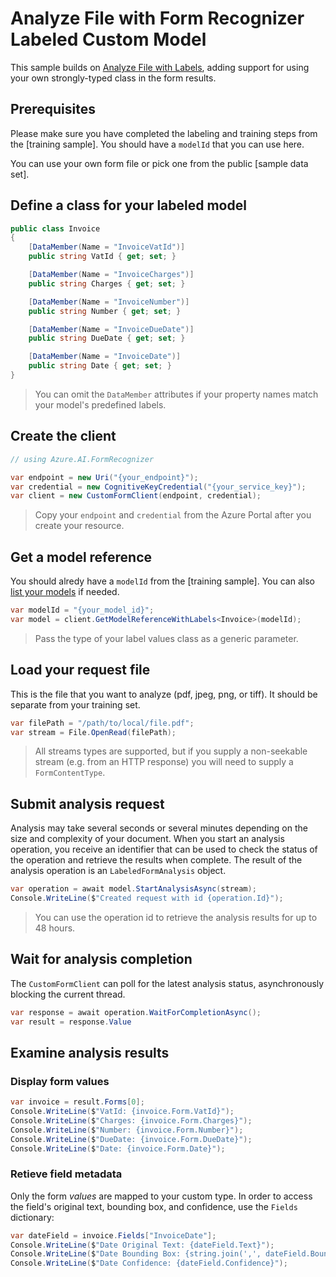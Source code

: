# Analyze File with Form Recognizer Labeled Custom Model

This sample builds on [Analyze File with Labels], adding support for using your own strongly-typed class in the form results.

## Prerequisites

Please make sure you have completed the labeling and training steps from the [training sample]. You should have a `modelId` that you can use here.

You can use your own form file or pick one from the public [sample data set].

## Define a class for your labeled model

```csharp
public class Invoice
{
    [DataMember(Name = "InvoiceVatId")]
    public string VatId { get; set; }

    [DataMember(Name = "InvoiceCharges")]
    public string Charges { get; set; }

    [DataMember(Name = "InvoiceNumber")]
    public string Number { get; set; }

    [DataMember(Name = "InvoiceDueDate")]
    public string DueDate { get; set; }

    [DataMember(Name = "InvoiceDate")]
    public string Date { get; set; }
}
```

> You can omit the `DataMember` attributes if your property names match your model's predefined labels.

## Create the client

```csharp
// using Azure.AI.FormRecognizer

var endpoint = new Uri("{your_endpoint}");
var credential = new CognitiveKeyCredential("{your_service_key}");
var client = new CustomFormClient(endpoint, credential);
```

> Copy your `endpoint` and `credential` from the Azure Portal after you create your resource.

## Get a model reference

You should alredy have a `modelId` from the [training sample]. You can also [list your models] if needed.

```csharp
var modelId = "{your_model_id}";
var model = client.GetModelReferenceWithLabels<Invoice>(modelId);
```

> Pass the type of your label values class as a generic parameter.

## Load your request file

This is the file that you want to analyze (pdf, jpeg, png, or tiff). It should be separate from your training set.

```csharp
var filePath = "/path/to/local/file.pdf";
var stream = File.OpenRead(filePath);
```

> All streams types are supported, but if you supply a non-seekable stream (e.g. from an HTTP response) you will need to supply a `FormContentType`.

## Submit analysis request

Analysis may take several seconds or several minutes depending on the size and complexity of your document. When you start an analysis operation, you receive an identifier that can be used to check the status of the operation and retrieve the results when complete. The result of the analysis operation is an `LabeledFormAnalysis` object.

```csharp
var operation = await model.StartAnalysisAsync(stream);
Console.WriteLine($"Created request with id {operation.Id}");
```

> You can use the operation id to retrieve the analysis results for up to 48 hours.

## Wait for analysis completion

The `CustomFormClient` can poll for the latest analysis status, asynchronously blocking the current thread.

```csharp
var response = await operation.WaitForCompletionAsync();
var result = response.Value
```

## Examine analysis results

### Display form values

```csharp
var invoice = result.Forms[0];
Console.WriteLine($"VatId: {invoice.Form.VatId}");
Console.WriteLine($"Charges: {invoice.Form.Charges}");
Console.WriteLine($"Number: {invoice.Form.Number}");
Console.WriteLine($"DueDate: {invoice.Form.DueDate}");
Console.WriteLine($"Date: {invoice.Form.Date}");
```

### Retieve field metadata

Only the form _values_ are mapped to your custom type. In order to access the field's original text, bounding box, and confidence, use the `Fields` dictionary:

```csharp
var dateField = invoice.Fields["InvoiceDate"];
Console.WriteLine($"Date Original Text: {dateField.Text}");
Console.WriteLine($"Date Bounding Box: {string.join(',', dateField.BoundingBox)}");
Console.WriteLine($"Date Confidence: {dateField.Confidence}");
```


[Analyze File with Labels]: ./08-Analyze-File-With-Labeled-Custom-Model
[list your models]: ./05-List-Custom-Models.md